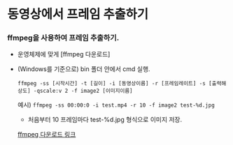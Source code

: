 # 동영상에서 프레임 추출하기

### ffmpeg을 사용하여 프레임 추출하기.

- 운영체제에 맞게 [ffmpeg 다운로드]
- (Windows를 기준으로) bin 폴더 안에서 cmd 실행.

    `ffmpeg -ss [시작시간] -t [길이] -i [동영상이름] -r [프레임레이트] -s [출력해상도] -qscale:v 2 -f image2 [이미지이름]`

    예시)
        `ffmpeg -ss 00:00:0 -i test.mp4 -r 10 -f image2 test-%d.jpg` 

    - 처음부터 10 프레임마다 test-%d.jpg 형식으로 이미지 저장.

    [ffmpeg 다운로드 링크](http://ffmpeg.org/download.html)
